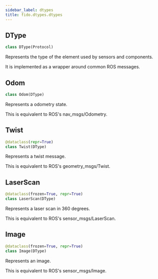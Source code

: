 ```yaml
---
sidebar_label: dtypes
title: fido.dtypes.dtypes
---
```


## DType

```python
class DType(Protocol)
```

Represents the type of the element used by sensors and components.

It is implemented as a wrapper around common ROS messages.

## Odom

```python
class Odom(DType)
```

Represents a odometry state.

This is equivalent to ROS&#x27;s nav_msgs/Odometry.

## Twist

```python
@dataclass(repr=True)
class Twist(DType)
```

Represents a twist message.

This is equivalent to ROS&#x27;s geometry_msgs/Twist.

## LaserScan

```python
@dataclass(frozen=True, repr=True)
class LaserScan(DType)
```

Represents a laser scan in 360 degrees.

This is equivalent to ROS&#x27;s sensor_msgs/LaserScan.

## Image

```python
@dataclass(frozen=True, repr=True)
class Image(DType)
```

Represents an image.

This is equivalent to ROS&#x27;s sensor_msgs/Image.

